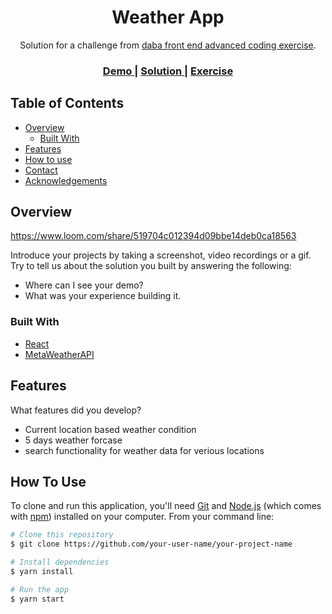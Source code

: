 <!-- Please update value in the {}  -->

<h1 align="center">Weather App</h1>

<div align="center">
   Solution for a challenge from  <a href="https://investondaba.notion.site/daba-Front-End-Advanced-Test-1-e75b281f295e4457acac147d70312ee2" target="_blank">daba front end advanced coding exercise</a>.
</div>

<div align="center">
  <h3>
    <a href="https://myweatherapp-challenge.netlify.app/">
      Demo
    </a>
    <span> | </span>
    <a href="https://myweatherapp-challenge.netlify.app/">
      Solution
    </a>
    <span> | </span>
    <a href="https://investondaba.notion.site/daba-Front-End-Advanced-Test-1-e75b281f295e4457acac147d70312ee2">
      Exercise
    </a>
  </h3>
</div>

<!-- TABLE OF CONTENTS -->

## Table of Contents

- [Overview](#overview)
  - [Built With](#built-with)
- [Features](#features)
- [How to use](#how-to-use)
- [Contact](#contact)
- [Acknowledgements](#acknowledgements)

<!-- OVERVIEW -->

## Overview

https://www.loom.com/share/519704c012394d09bbe14deb0ca18563

Introduce your projects by taking a screenshot, video recordings or a gif. Try to tell us about the solution you built by answering the following:

- Where can I see your demo?
- What was your experience building it.

### Built With

<!-- This section should list any major frameworks that you built your project using. Here are a few examples.-->

- [React](https://reactjs.org/)
- [MetaWeatherAPI](https://www.metaweather.com/api/)

## Features

<!-- List the features of your application or follow the template. Don't share the figma file here :) -->

What features did you develop?
* Current location based weather condition
* 5 days weather forcase
* search functionality for weather data for verious locations

## How To Use

<!-- Example: -->

To clone and run this application, you'll need [Git](https://git-scm.com) and [Node.js](https://nodejs.org/en/download/) (which comes with [npm](http://npmjs.com)) installed on your computer. From your command line:

```bash
# Clone this repository
$ git clone https://github.com/your-user-name/your-project-name

# Install dependencies
$ yarn install

# Run the app
$ yarn start
```

